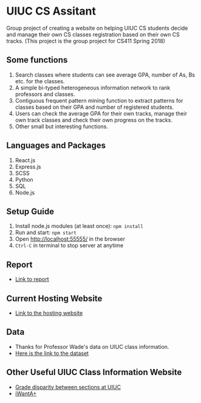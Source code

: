 # UIUC CS Assitant
Group project of creating a website on helping UIUC CS students decide and manage their own CS classes registration based on their own CS tracks.
(This project is the group project for CS411 Spring 2018)

## Some functions
1. Search classes where students can see average GPA, number of As, Bs etc. for the classes.
2. A simple bi-typed heterogeneous information network to rank professors and classes.
3. Contiguous frequent pattern mining function to extract patterns for classes based on their GPA and number of registered students.
4. Users can check the average GPA for their own tracks, manage their own track classes and check their own progress on the tracks.
5. Other small but interesting functions.

## Languages and Packages
1. React.js
2. Express.js
3. SCSS
4. Python
5. SQL
6. Node.js

## Setup Guide
1. Install node.js modules (at least once): `npm install`
2. Run and start: `npm start`
3. Open [http://localhost:55555/](http://localhost:55555/) in the browser
4. `Ctrl-C` in terminal to stop server at anytime

## Report
* [Link to report](https://drive.google.com/file/d/1KGRRzm-UL7vFbp7lt5DvGVlx0PMpM8L7/view?usp=sharing)

## Current Hosting Website
* [Link to the hosting website](http://csassistant.web.engr.illinois.edu:55555/)

## Data
* Thanks for Professor Wade's data on UIUC class information.
* [Here is the link to the dataset](https://github.com/wadefagen/datasets)

## Other Useful UIUC Class Information Website
* [Grade disparity between sections at UIUC](http://waf.cs.illinois.edu/discovery/grade_disparity_between_sections_at_uiuc/)
* [iWantA+](https://iwanta.plus/)
